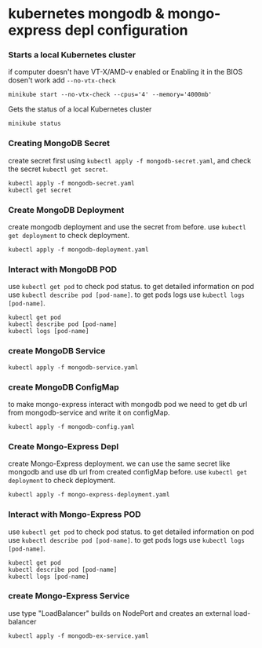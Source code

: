 # kubernetes mongodb & mongo-express depl configuration


###  Starts a local Kubernetes cluster
if computer doesn't have VT-X/AMD-v enabled or Enabling it in the BIOS dosen't work add `--no-vtx-check`

```
minikube start --no-vtx-check --cpus='4' --memory='4000mb'
```
Gets the status of a local Kubernetes cluster

```
minikube status
```

### Creating MongoDB Secret 
create secret first using `kubectl apply -f mongodb-secret.yaml`, and check the secret `kubectl get secret`.
```
kubectl apply -f mongodb-secret.yaml
kubectl get secret
```

### Create MongoDB Deployment
create mongodb deployment and use the secret from before. use `kubectl get deployment` to check deployment.
```
kubectl apply -f mongodb-deployment.yaml
```

### Interact with MongoDB POD
use `kubectl get pod` to check pod status. to get detailed information on pod use `kubectl describe pod [pod-name]`. to get pods logs use `kubectl logs [pod-name]`.
```
kubectl get pod
kubectl describe pod [pod-name]
kubectl logs [pod-name]
```

### create MongoDB Service
```
kubectl apply -f mongodb-service.yaml
```

### create MongoDB ConfigMap
to make mongo-express interact with mongodb pod we need to get db url from mongodb-service and write it on configMap.
```
kubectl apply -f mongodb-config.yaml
```

### Create Mongo-Express Depl
create Mongo-Express deployment. we can use the same secret like mongodb and use db url from created configMap before. use `kubectl get deployment` to check deployment.
```
kubectl apply -f mongo-express-deployment.yaml
```

### Interact with Mongo-Express POD
use `kubectl get pod` to check pod status. to get detailed information on pod use `kubectl describe pod [pod-name]`. to get pods logs use `kubectl logs [pod-name]`.
```
kubectl get pod
kubectl describe pod [pod-name]
kubectl logs [pod-name]
```
### create Mongo-Express Service
use type "LoadBalancer" builds on NodePort and creates an external load-balancer
```
kubectl apply -f mongodb-ex-service.yaml
```
